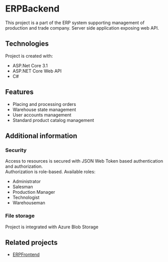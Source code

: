 # ERPBackend
This project is a part of the ERP system supporting management of production and trade company. Server side application exposing web API.

## Technologies
Project is created with:
* ASP.Net Core 3.1
* ASP.NET Core Web API
* C#

## Features
* Placing and processing orders
* Warehouse state management
* User accounts management
* Standard product catalog management

## Additional information
### Security
Access to resources is secured with JSON Web Token based authentication and authorization. <br />
Authorization is role-based. Available roles:
* Administrator
* Salesman
* Production Manager
* Technologist
* Warehouseman
### File storage
Project is integrated with Azure Blob Storage

## Related projects
* [ERPFrontend](https://github.com/kp1258/ERPFrontend)

